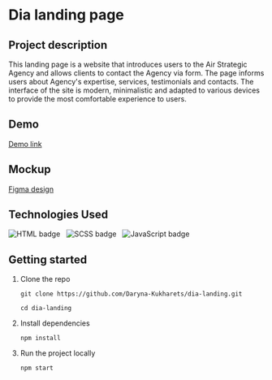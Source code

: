 # Dia landing page
## Project description
This landing page is a website that introduces users to the Air Strategic Agency and allows clients to contact the Agency via form. The page informs users about Agency's expertise, services, testimonials and contacts.
The interface of the site is modern, minimalistic and adapted to various devices to provide the most comfortable experience to users.

## Demo
[Demo link](https://daryna-kukharets.github.io/dia-landing/)

## Mockup
[Figma design](https://www.figma.com/design/7qwsWggv9BAxMi2VPhBuPr/Air-(formerly-Dia))

## Technologies Used
![HTML badge](https://img.shields.io/badge/HTML-fa9a0a?style=for-the-badge&logo=html5&logoColor=fffff&labelColor=black) &nbsp;
![SCSS badge](https://img.shields.io/badge/SCSS-f58ec0?style=for-the-badge&logo=sass&logoColor=fffff&labelColor=black) &nbsp;
![JavaScript badge](https://img.shields.io/badge/JavaScript-ffff08?style=for-the-badge&logo=javascript&logoColor=fffff&logoSize=12&labelColor=black)

## Getting started

1. Clone the repo
   ```
   git clone https://github.com/Daryna-Kukharets/dia-landing.git
   ```
   ```
   cd dia-landing
   ```
3. Install dependencies
   ```
   npm install
   ```

4. Run the project locally
   ```
   npm start
   ```
